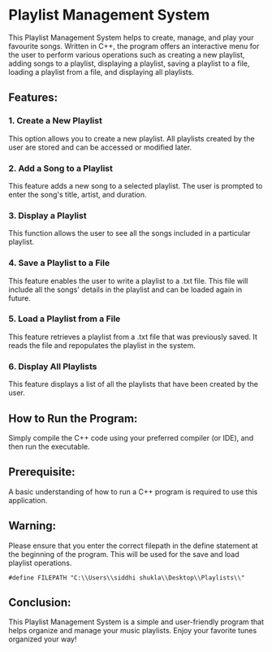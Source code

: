 # Playlist Management System

This Playlist Management System helps to create, manage, and play your favourite songs. Written in C++, the program offers an interactive menu for the user to perform various operations such as creating a new playlist, adding songs to a playlist, displaying a playlist, saving a playlist to a file, loading a playlist from a file, and displaying all playlists. 

## Features:

### 1. Create a New Playlist
This option allows you to create a new playlist. All playlists created by the user are stored and can be accessed or modified later.

### 2. Add a Song to a Playlist
This feature adds a new song to a selected playlist. The user is prompted to enter the song's title, artist, and duration.

### 3. Display a Playlist
This function allows the user to see all the songs included in a particular playlist.

### 4. Save a Playlist to a File
This feature enables the user to write a playlist to a .txt file. This file will include all the songs' details in the playlist and can be loaded again in future.

### 5. Load a Playlist from a File
This feature retrieves a playlist from a .txt file that was previously saved. It reads the file and repopulates the playlist in the system.

### 6. Display All Playlists
This feature displays a list of all the playlists that have been created by the user.

## How to Run the Program:
Simply compile the C++ code using your preferred compiler (or IDE), and then run the executable.

## Prerequisite:
A basic understanding of how to run a C++ program is required to use this application.

## Warning:
Please ensure that you enter the correct filepath in the define statement at the beginning of the program. This will be used for the save and load playlist operations.

```
#define FILEPATH "C:\\Users\\siddhi shukla\\Desktop\\Playlists\\"
```

## Conclusion:
This Playlist Management System is a simple and user-friendly program that helps organize and manage your music playlists. Enjoy your favorite tunes organized your way!
